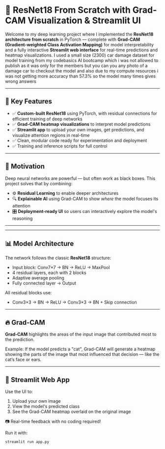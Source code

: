 # 🧠 ResNet18 From Scratch with Grad-CAM Visualization & Streamlit UI

Welcome to my deep learning project where I implemented the **ResNet18 architecture from scratch** in PyTorch — complete with **Grad-CAM (Gradient-weighted Class Activation Mapping)** for model interpretability and a fully interactive **Streamlit web interface** for real-time predictions and heatmap visualizations. I used a small size (2300) car damage dataset for model training from my codebasics AI bootcamp which i was not allowed to publish as it was only for the members but you can you any photo of a damage car to checkout the model and also due to my compute resources i was not getting more accuracy than 57.3% so the model many times gives wrong answers 

---

## 📌 Key Features

- ✅ **Custom-built ResNet18** using PyTorch, with residual connections for efficient training of deep networks  
- ✅ **Grad-CAM heatmap visualizations** to interpret model predictions  
- ✅ **Streamlit app** to upload your own images, get predictions, and visualize attention regions in real-time  
- ✅ Clean, modular code ready for experimentation and deployment  
- ✅ Training and inference scripts for full control

---

## 🎯 Motivation

Deep neural networks are powerful — but often work as black boxes. This project solves that by combining:
- ⚙️ **Residual Learning** to enable deeper architectures
- 🔍 **Explainable AI** using Grad-CAM to show *where* the model focuses its attention
- 🎛️ **Deployment-ready UI** so users can interactively explore the model's reasoning

---


---

## 📊 Model Architecture

The network follows the classic **ResNet18** structure:
- Input block: Conv7×7 → BN → ReLU → MaxPool
- 4 residual layers, each with 2 blocks
- Adaptive average pooling
- Fully connected layer → Output

All residual blocks use:
- Conv3×3 → BN → ReLU → Conv3×3 → BN + Skip connection

---

## 🔥 Grad-CAM

**Grad-CAM** highlights the areas of the input image that contributed most to the prediction.

Example:
If the model predicts a "cat", Grad-CAM will generate a heatmap showing the parts of the image that most influenced that decision — like the cat’s face or ears.

---

## 🚀 Streamlit Web App

Use the UI to:
1. Upload your own image
2. View the model's predicted class
3. See the Grad-CAM heatmap overlaid on the original image

📷 Real-time feedback with no coding required!

Run it with:
```bash
streamlit run app.py
```
